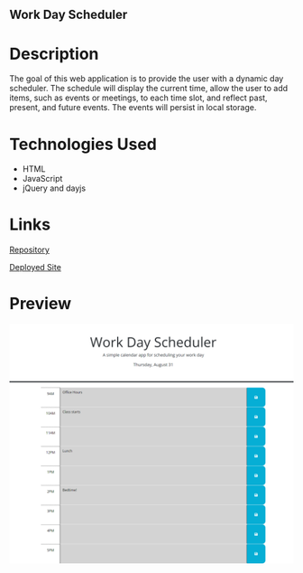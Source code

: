 ## Work Day Scheduler

# Description

The goal of this web application is to provide the user with a dynamic day scheduler. The schedule will display the current time, allow the user to add items, such as events or meetings, to each time slot, and reflect past, present, and future events. The events will persist in local storage.

# Technologies Used

* HTML
* JavaScript
* jQuery and dayjs

# Links

[Repository](https://github.com/n810tran/work-day-scheduler/)

[Deployed Site](https://n810tran.github.io/work-day-scheduler/)

# Preview

![Screenshot](./assets/images/screenshot.png)
